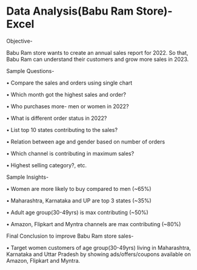 # Data Analysis(Babu Ram Store)- Excel
Objective-

Babu Ram store wants to create an annual sales report for 2022. So that, Babu Ram can understand their customers and grow more sales in 2023.

Sample Questions-

•	Compare the sales and orders using single chart

•	Which month got the highest sales and order?

•	Who purchases more- men or women in 2022?

•	What is different order status in 2022?

•	List top 10 states contributing to the sales?

•	Relation between age and gender based on number of orders

•	Which channel is contributing in maximum sales?

•	Highest selling category?, etc.

Sample Insights-

• Women are more likely to buy compared to men (~65%)

• Maharashtra, Karnataka and UP are top 3 states (~35%)

• Adult age group(30-49yrs) is max contributing (~50%)

• Amazon, Flipkart and Myntra channels are max contributing (~80%)

Final Conclusion to improve Babu Ram store sales-

• Target women customers of age group(30-49yrs) living in Maharashtra, Karnataka and Uttar Pradesh by showing ads/offers/coupons available on Amazon, Flipkart and Myntra.
